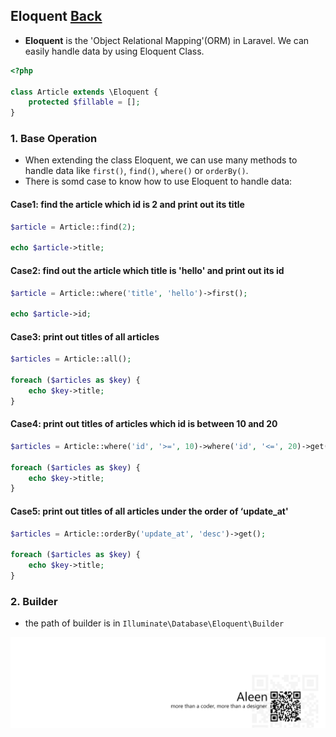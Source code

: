 ## Eloquent [Back](./../laravel.md)

- **Eloquent** is the 'Object Relational Mapping'(ORM) in Laravel. We can easily handle data by using Eloquent Class.

```php
<?php

class Article extends \Eloquent {
    protected $fillable = [];
}
```

### 1. Base Operation

- When extending the class Eloquent, we can use many methods to handle data like `first()`, `find()`, `where()` or `orderBy()`.
- There is somd case to know how to use Eloquent to handle data:

#### Case1: find the article which id is 2 and print out its title

```php
$article = Article::find(2);

echo $article->title;
```

#### Case2: find out the article which title is 'hello' and print out its id

```php
$article = Article::where('title', 'hello')->first();

echo $article->id;
```

#### Case3: print out titles of all articles

```php
$articles = Article::all();

foreach ($articles as $key) {
    echo $key->title;
}
```

#### Case4: print out titles of articles which id is between 10 and 20

```php
$articles = Article::where('id', '>=', 10)->where('id', '<=', 20)->get();

foreach ($articles as $key) {
    echo $key->title;
}
```

#### Case5: print out titles of all articles under the order of ‘update_at'

```php
$articles = Article::orderBy('update_at', 'desc')->get();

foreach ($articles as $key) {
    echo $key->title;
}
```

### 2. Builder

- the path of builder is in `Illuminate\Database\Eloquent\Builder`

<a href="http://aleen42.github.io/" target="_blank" ><img src="./../../../../pic/tail.gif"></a>